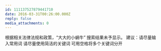 ```yaml
---
id: 111137527879441710
date: 2016-03-31T00:26:00.000Z
reply: false
media_attachments: 0
---
```


根据相关法律法规和政策，“大大的小蜗牛” 搜索结果未予显示。 建议：请尽量输入常用词 请尽量使用简洁的关键词 可用空格将多个关键词分开 ​​​​

